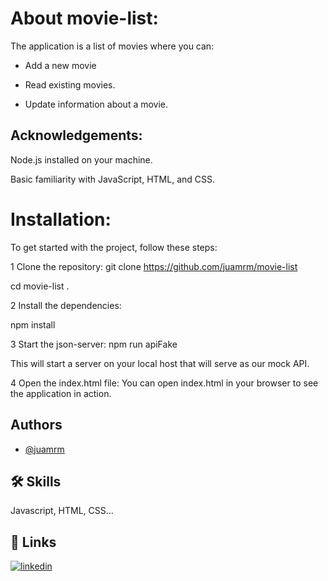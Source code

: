 # About movie-list:

The application is a list of movies where you can:

- Add a new movie

- Read existing movies.

- Update information about a movie.

## Acknowledgements:

Node.js installed on your machine.

Basic familiarity with JavaScript, HTML, and CSS.

# Installation:

To get started with the project, follow these steps:

1 Clone the repository:
git clone https://github.com/juamrm/movie-list

cd movie-list .

2 Install the dependencies:

npm install

3 Start the json-server:
npm run apiFake

This will start a server on your local host that will serve as our mock API.

4 Open the index.html file:
You can open index.html in your browser to see the application in action.

## Authors

- [@juamrm](https://www.github.com/juamrm)

## 🛠 Skills

Javascript, HTML, CSS...

## 🔗 Links

[![linkedin](https://img.shields.io/badge/linkedin-0A66C2?style=for-the-badge&logo=linkedin&logoColor=white)](https://www.linkedin.com/in/julianaamrm/)

